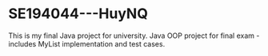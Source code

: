 # SE194044---HuyNQ
This is my final Java project for university. Java OOP project for final exam - includes MyList implementation and test cases.
